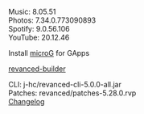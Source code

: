 Music: 8.05.51  
Photos: 7.34.0.773090893  
Spotify: 9.0.56.106  
YouTube: 20.12.46  

Install [microG](https://github.com/ReVanced/GmsCore/releases) for GApps  

[revanced-builder](https://github.com/geologically/revanced-builder)
  
CLI: j-hc/revanced-cli-5.0.0-all.jar  
Patches: revanced/patches-5.28.0.rvp  
[Changelog](https://github.com/revanced/revanced-patches/releases/tag/v5.28.0)  
